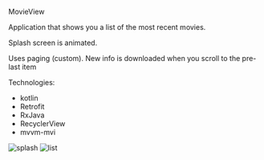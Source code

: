 MovieView

Application that shows you a list of the most recent movies.

Splash screen is animated.

Uses paging (custom). New info is downloaded when you scroll to the pre-last item

Technologies:
- kotlin
- Retrofit
- RxJava
- RecyclerView
- mvvm-mvi

![splash](https://user-images.githubusercontent.com/72891023/184723042-3e352f68-3493-482f-8082-b655726a68dc.jpg) ![list](https://user-images.githubusercontent.com/72891023/184723044-c683bb18-4cf2-4e55-a618-1919ad52d891.jpg)
